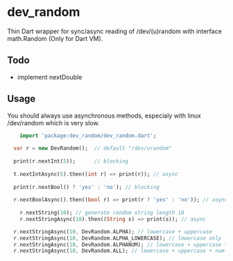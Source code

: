 dev_random
==========

Thin Dart wrapper for sync/async reading of /dev/(u)random with interface math.Random (Only for Dart VM).

Todo
----
- implement nextDouble

Usage
-----

You should always use asynchronous methods, especialy with linux /dev/random which is very slow.

```Dart
	import 'package:dev_random/dev_random.dart';
	
  var r = new DevRandom();  // default "/dev/urandom"
  
  print(r.nextInt(5));      // blocking
  
  t.nextIntAsync(5).then((int r) => print(r)); // async
  
  print(r.nextBool() ? 'yes' : 'no'); // blocking
  
  r.nextBoolAsync().then((bool r) => print(r ? 'yes' : 'no')); // async 
	
	r.nextString(10); // generate random string length 10
	r.nextStringAsync(10).then((String s) => print(s)); // async

  r.nextStringAsync(10, DevRandom.ALPHA); // lowercase + uppercase
  r.nextStringAsync(10, DevRandom.ALPHA_LOWERCASE); // lowercase only
  r.nextStringAsync(10, DevRandom.ALPHANUM); // lowercase + uppercase + num
  r.nextStringAsync(10, DevRandom.ALL); // lowercase + uppercase + num + special chars
```
